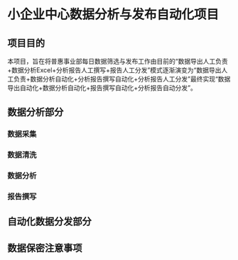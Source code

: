 # 小企业中心数据分析与发布自动化项目
## 项目目的
本项目，旨在将普惠事业部每日数据筛选与发布工作由目前的“数据导出人工负责+数据分析Excel+分析报告人工撰写+报告人工分发”模式逐渐演变为“数据导出人工负责+数据分析自动化+分析报告撰写自动化+分析报告人工分发”最终实现“数据导出自动化+数据分析自动化+报告撰写自动化+分析报告自动分发”。
## 数据分析部分
### 数据采集
### 数据清洗
### 数据分析
### 报告撰写
## 自动化数据分发部分
## 数据保密注意事项
